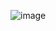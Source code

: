  ![image](https://github.com/BigBigOcean/FengHeCards/blob/master/%E6%B5%B7%E6%8A%A5%E5%9B%BE%E7%89%87/%E5%B0%B1%E8%BF%99%E4%B8%80%E5%88%BB%EF%BC%8C%E4%B8%8D%E4%B8%BA%E5%A4%96%E7%89%A9%E6%89%80%E6%9D%9F%E7%BC%9A%EF%BC%8C%E4%B8%8D%E4%B8%BA%E5%86%85%E5%BF%83%E6%89%80%E7%BE%81%E7%BB%8A.jpg)
